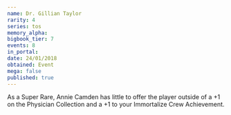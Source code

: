 ```yaml
---
name: Dr. Gillian Taylor
rarity: 4
series: tos
memory_alpha:
bigbook_tier: 7
events: 8
in_portal:
date: 24/01/2018
obtained: Event
mega: false
published: true
---
```


As a Super Rare, Annie Camden has little to offer the player outside of a +1 on the Physician Collection and a +1 to your Immortalize Crew Achievement.
